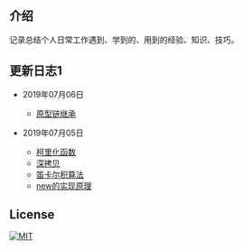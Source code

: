 ## 介绍
记录总结个人日常工作遇到、学到的、用到的经验、知识、技巧。

## 更新日志1

- 2019年07月06日
  - [原型链继承](https://276259822.github.io/blog/javascript/function/prototype.html)

 - 2019年07月05日
   - [柯里化函数](https://276259822.github.io/blog/javascript/function/curry.html)
   - [深拷贝](https://276259822.github.io/blog/javascript/function/deepClone.html)
   - [笛卡尔积算法](https://276259822.github.io/blog/javascript/algorithm/Cartesian-product.html)
   - [new的实现原理](https://276259822.github.io/blog/javascript/function/new.html)

## License
[![MIT](https://img.shields.io/github/license/276259822/blog.svg)](https://github.com/276259822/blog/blob/master/LICENSE)
